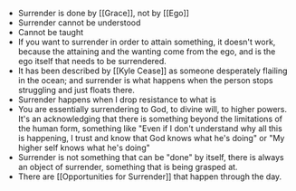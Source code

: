 - Surrender is done by [[Grace]], not by [[Ego]]
- Surrender cannot be understood
- Cannot be taught
- If you want to surrender in order to attain something, it doesn't work, because the attaining and the wanting come from the ego, and is the ego itself that needs to be surrendered.
- It has been described by [[Kyle Cease]] as someone desperately flailing in the ocean; and surrender is what happens when the person stops struggling and just floats there.
- Surrender happens when I drop resistance to what is
- You are essentially surrendering to God, to divine will, to higher powers. It's an acknowledging that there is  something beyond the limitations of the human form, something like "Even if I don't understand why all this is happening, I trust and know that God knows what he's doing" or "My higher self knows what he's doing"
- Surrender is not something that can be "done" by itself, there is always an object of surrender, something that is being grasped at.
- There are [[Opportunities for Surrender]] that happen through the day.